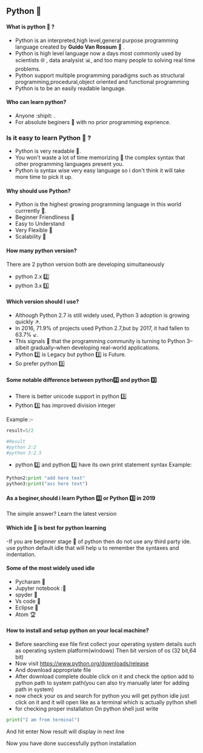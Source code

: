 ## Python :snake:

#### What is python :snake: ?
- Python is an interpreted,high level,general purpose programming language created by **Guido Van Rossum** :walking: .
- Python is high level language now a days most commonly used by scientists :globe_with_meridians: , data analysist :bar_chart:, and too 
many people to solving real time problems.
- Python support multiple programming paradigms such as structural programming,procedural,object oriented and functional programming
- Python is  to be an easily readable language.


#### Who can learn python?
- Anyone :shipit: .
- For absolute beginers :beginner: with no prior programming exprience.


### Is it easy to learn Python :mega: ?
- Python is very readable :page_facing_up:.
- You won't waste a lot of time memorizing :pencil: the complex syntax that other programming languages present you.
- Python is syntax wise very easy language so i don't think it will take more time to pick it up.

#### Why should use Python?
- Python is the highest growing programming language in this world currrently :loudspeaker:.
- Beginner Friendliness :art:
- Easy to Understand 
- Very Flexible :helicopter: 
- Scalability :checkered_flag:

#### How many python version?
There are 2 python version both are developing simultaneously
  - python 2.x :two:
  - python 3.x :three:

#### Which version should I use?
- Although Python 2.7 is still widely used, Python 3 adoption is growing quickly :arrow_upper_right:.
- In 2016, 71.9% of projects used Python 2.7,but by 2017, it had fallen to 63.7% :arrow_lower_left:. 
- This signals :traffic_light: that the programming community is turning to Python 3–albeit gradually–when developing real-world applications.
- Python :two: is Legacy but python  :three: is Future.
- So prefer python  :three:

#### Some notable difference between python:two: and python :three:

- There is better unicode support in python :three:
- Python :three: has improved division integer

 Example :-
 ```python 
 result=5/2
 
 #Result
 #python 2:2
 #python 3:2.5
 ```
- python :two: and python :three: have its own print statement syntax 
Example:
```python
Python2:print "add here text"
python3:print("ass here text")
```

#### As a beginer,should i learn Python :two: or Python :three: in 2019
The simple answer? Learn the latest version


#### Which ide :page_facing_up: is best for python learning
-If you are beginner stage :baggage_claim: of python then do not use any third party ide. use python default idle that will help u to remember the syntaxes and indentation.

#### Some of the  most widely used idle
- Pycharam :baggage_claim: 
- Jupyter notebook ::book:
- spyder :pencil:
- Vs code :tophat:
- Eclipse :art:
- Atom :trophy:

#### How to install and setup python on your local machine?
- Before searching exe file first collect your operating system details such as operating system platform(windows)
Then bit version of os (32 bit,64 bit)
- Now visit https://www.python.org/downloads/release
- And download appropriate file
- After download complete double click on it and check the option add to python path to system 
path(you can also try manually later for adding path in system)
- now check your os and search for python you will get python idle just click on it and it will open like as a terminal which is 
actually python shell
- for checking proper installation
On python shell just write
```python
print("I am from terminal")  
```
And hit enter
Now result will display in next line

Now you have done successfully python installation
